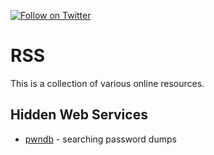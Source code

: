 [![Follow on Twitter](https://img.shields.io/twitter/follow/pownjs.svg?logo=twitter)](https://twitter.com/pownjs)

# RSS

This is a collection of various online resources.

## Hidden Web Services

* [pwndb](http://pwndb2am4tzkvold.onion/) - searching password dumps
